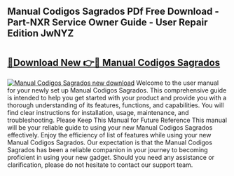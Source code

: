 ## Manual Codigos Sagrados PDf Free Download - Part-NXR Service Owner Guide - User Repair Edition JwNYZ

# <h2><a href="http://bc13022.oget.top/?id=Manual+Codigos+Sagrados">🔗Download New 👉🔴 Manual Codigos Sagrados</a></h2>

[![Manual Codigos Sagrados new download](https://i.imgur.com/5g1atiW.png)](http://bc13022.oget.top/?id=Manual+Codigos+Sagrados)
Welcome to the user manual for your newly set up Manual Codigos Sagrados. This comprehensive guide is intended to help you get started with your product and provide you with a thorough understanding of its features, functions, and capabilities. You will find clear instructions for installation, usage, maintenance, and troubleshooting. Please Keep This Manual for Future Reference This manual will be your reliable guide to using your new Manual Codigos Sagrados effectively. Enjoy the efficiency of list of features while using your new Manual Codigos Sagrados. Our expectation is that the Manual Codigos Sagrados has been a reliable companion in your journey to becoming proficient in using your new gadget. Should you need any assistance or clarification, please do not hesitate to contact our support team.
